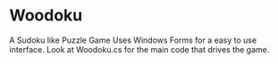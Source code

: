 # Woodoku
A Sudoku like Puzzle Game
Uses Windows Forms for a easy to use interface.
Look at Woodoku.cs for the main code that drives the game.
